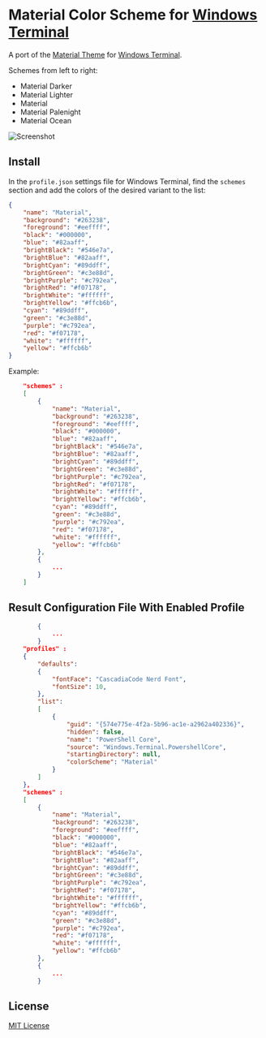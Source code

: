 # Material Color Scheme for [Windows Terminal](https://github.com/microsoft/terminal)
A port of the [Material Theme](https://github.com/material-theme/vsc-material-theme) for [Windows Terminal](https://github.com/microsoft/terminal).

Schemes from left to right:

* Material Darker
* Material Lighter
* Material
* Material Palenight
* Material Ocean

![Screenshot](https://raw.githubusercontent.com/julianlatest/material-windows-terminal/master/screenshot.png)


## Install

In the `profile.json` settings file for Windows Terminal, find the `schemes` section and add the colors of the desired variant to the list:

```json
{
    "name": "Material",
    "background": "#263238",
    "foreground": "#eeffff",
    "black": "#000000",
    "blue": "#82aaff",
    "brightBlack": "#546e7a",
    "brightBlue": "#82aaff",
    "brightCyan": "#89ddff",
    "brightGreen": "#c3e88d",
    "brightPurple": "#c792ea",
    "brightRed": "#f07178",
    "brightWhite": "#ffffff",
    "brightYellow": "#ffcb6b",
    "cyan": "#89ddff",
    "green": "#c3e88d",
    "purple": "#c792ea",
    "red": "#f07178",
    "white": "#ffffff",
    "yellow": "#ffcb6b"
}
```

Example:

```json
    "schemes" :
    [
        {
            "name": "Material",
            "background": "#263238",
            "foreground": "#eeffff",
            "black": "#000000",
            "blue": "#82aaff",
            "brightBlack": "#546e7a",
            "brightBlue": "#82aaff",
            "brightCyan": "#89ddff",
            "brightGreen": "#c3e88d",
            "brightPurple": "#c792ea",
            "brightRed": "#f07178",
            "brightWhite": "#ffffff",
            "brightYellow": "#ffcb6b",
            "cyan": "#89ddff",
            "green": "#c3e88d",
            "purple": "#c792ea",
            "red": "#f07178",
            "white": "#ffffff",
            "yellow": "#ffcb6b"
        },
        {
            ...
        }
    ]
```

## Result Configuration File With Enabled Profile

```json
        {
            ...
        }
    "profiles" :
    {
        "defaults":
        {
            "fontFace": "CascadiaCode Nerd Font",
            "fontSize": 10,
        },
        "list":
        [
            {
                "guid": "{574e775e-4f2a-5b96-ac1e-a2962a402336}",
                "hidden": false,
                "name": "PowerShell Core",
                "source": "Windows.Terminal.PowershellCore",
                "startingDirectory": null,
                "colorScheme": "Material"
            }
        ]
    },
    "schemes" :
    [
        {
            "name": "Material",
            "background": "#263238",
            "foreground": "#eeffff",
            "black": "#000000",
            "blue": "#82aaff",
            "brightBlack": "#546e7a",
            "brightBlue": "#82aaff",
            "brightCyan": "#89ddff",
            "brightGreen": "#c3e88d",
            "brightPurple": "#c792ea",
            "brightRed": "#f07178",
            "brightWhite": "#ffffff",
            "brightYellow": "#ffcb6b",
            "cyan": "#89ddff",
            "green": "#c3e88d",
            "purple": "#c792ea",
            "red": "#f07178",
            "white": "#ffffff",
            "yellow": "#ffcb6b"
        },
        {
            ...
        }
```
## License

[MIT License](./LICENSE)
